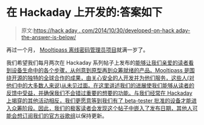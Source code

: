 # 在 Hackaday 上开发的:答案如下

> 原文:[https://hack aday . com/2014/10/30/developed-on-hack aday-the-answer-is-below/](https://hackaday.com/2014/10/30/developed-on-hackaday-the-answer-is-below/)

再过一个月， [Mooltipass 离线密码管理员项目](https://github.com/limpkin/mooltipass#70696374757265)就满一岁了。

我们希望我们每月两次在 Hackaday 系列帖子上发布的[能够让我们亲爱的读者看到设备生命中的各个步骤，从创意到原型再到众筹就绪的产品。Mooltipass 是围绕开源的独特的全球合作的成果，由关心安全的人开发并为他们服务，这些人(对他们中的大多数人来说)从未见过面。在这里讲述我们的进展使我们能够从读者的反馈中受益，并确保我们不会错过重要的想要的功能。与我们经常在 Hackaday 上揭穿的其他活动相反，我们更愿意等到我们有了 beta-tester 批准的设备才能进入众筹阶段。因此，我们的极客读者会发现这个帖子中嵌入了发布日期，其他人可能会想订阅我们的](http://hackaday.com/tag/developed-on-hackaday#6e616d656f726967696e)[官方谷歌组](https://groups.google.com/forum/?hl=en#!forum/mooltipass)以保持更新。